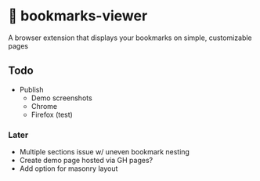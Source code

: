 
# 🔖 bookmarks-viewer

A browser extension that displays your bookmarks on simple, customizable pages

## Todo

- Publish
    - Demo screenshots
    - Chrome
    - Firefox (test)

### Later

- Multiple sections issue w/ uneven bookmark nesting
- Create demo page hosted via GH pages?
- Add option for masonry layout
